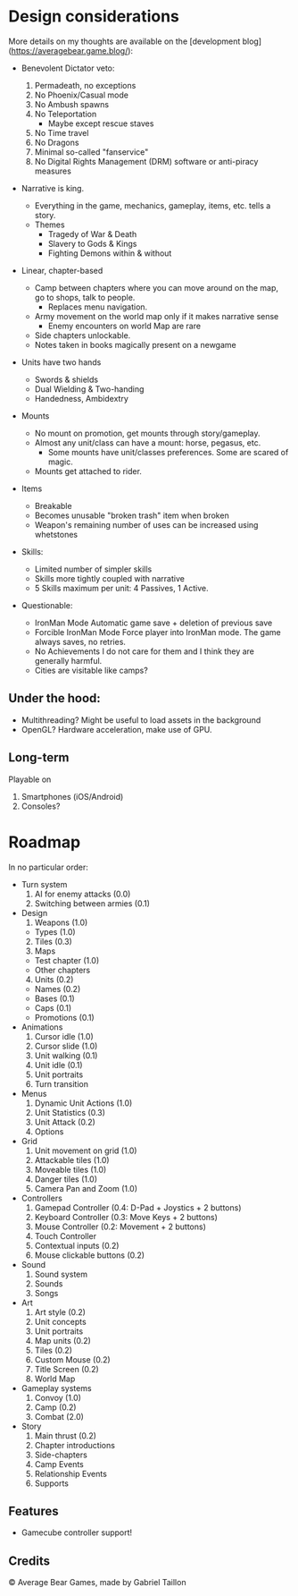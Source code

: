 

# Design considerations

More details on my thoughts are available on the [development blog] (https://averagebear.game.blog/):
- Benevolent Dictator veto:
	1. Permadeath, no exceptions
	2. No Phoenix/Casual mode
	3. No Ambush spawns
	4. No Teleportation
		- Maybe except rescue staves
 	5. No Time travel
	6. No Dragons
	7. Minimal so-called "fanservice"
	8. No Digital Rights Management (DRM) software or anti-piracy measures

- Narrative is king.
	* Everything in the game, mechanics, gameplay, items, etc. tells a story.
	* Themes
		- Tragedy of War & Death
		- Slavery to Gods & Kings
		- Fighting Demons within & without

- Linear, chapter-based
	* Camp between chapters where you can move around on the map, go to shops, talk to people.
		- Replaces menu navigation.
	* Army movement on the world map only if it makes narrative sense
		- Enemy encounters on world Map are rare
	* Side chapters unlockable.
	* Notes taken in books magically present on a newgame

- Units have two hands
	* Swords & shields
	* Dual Wielding & Two-handing
	* Handedness, Ambidextry

- Mounts 
	* No mount on promotion, get mounts through story/gameplay. 
	* Almost any unit/class can have a mount: horse, pegasus, etc.
		- Some mounts have unit/classes preferences. Some are scared of magic.
	* Mounts get attached to rider.

- Items
	* Breakable
	* Becomes unusable "broken trash" item when broken
	* Weapon's remaining number of uses can be increased using whetstones

- Skills:
	* Limited number of simpler skills
	* Skills more tightly coupled with narrative
	* 5 Skills maximum per unit: 4 Passives, 1 Active.

- Questionable:
	* IronMan Mode 
		Automatic game save + deletion of previous save 
	* Forcible IronMan Mode
		Force player into IronMan mode. The game always saves, no retries. 
	* No Achievements
		I do not care for them and I think they are generally harmful.
	* Cities are visitable like camps?

## Under the hood:
- Multithreading? 
	Might be useful to load assets in the background
- OpenGL?
	Hardware acceleration, make use of GPU. 

## Long-term
Playable on
1. Smartphones (iOS/Android)
2. Consoles?

# Roadmap
In no particular order:

- Turn system
	1. AI for enemy attacks		(0.0)
	2. Switching between armies (0.1)
- Design
	1. Weapons 	(1.0)
	* Types 	(1.0)
	2. Tiles 	(0.3)
	3. Maps
	* Test chapter 	(1.0)
	* Other chapters
	4. Units 		(0.2)
	* Names 		(0.2)
	* Bases 		(0.1)
	* Caps 			(0.1)
	* Promotions 	(0.1)
- Animations
	1. Cursor idle 		(1.0) 
	2. Cursor slide 	(1.0) 
	3. Unit walking 	(0.1)
	4. Unit idle 		(0.1)
	5. Unit portraits
	6. Turn transition
- Menus
	1. Dynamic Unit Actions (1.0)
	2. Unit Statistics 		(0.3)
	3. Unit Attack 			(0.2)
	4. Options
- Grid
	1. Unit movement on grid 	(1.0) 
	2. Attackable tiles 		(1.0)
	3. Moveable tiles 			(1.0)
	4. Danger tiles 			(1.0)
	5. Camera Pan and Zoom 		(1.0)
- Controllers
	1. Gamepad Controller 		(0.4: D-Pad + Joystics + 2 buttons)
	2. Keyboard Controller 		(0.3: Move Keys + 2 buttons)
	3. Mouse Controller 		(0.2: Movement + 2 buttons)
	4. Touch Controller
	5. Contextual inputs 		(0.2)
	6. Mouse clickable buttons 	(0.2)
- Sound
	1. Sound system
	2. Sounds
	3. Songs
- Art
	1. Art style 		(0.2)
	2. Unit concepts
	3. Unit portraits
	4. Map units 		(0.2)
	5. Tiles 			(0.2)
	6. Custom Mouse 	(0.2)
	7. Title Screen 	(0.2)
	8. World Map
- Gameplay systems
	1. Convoy 	(1.0)
	2. Camp  	(0.2)
	3. Combat 	(2.0)
- Story
	1. Main thrust 				(0.2)
	2. Chapter introductions
	3. Side-chapters
	4. Camp Events
	5. Relationship Events
	6. Supports

## Features
- Gamecube controller support!

## Credits
:copyright: Average Bear Games, made by Gabriel Taillon
